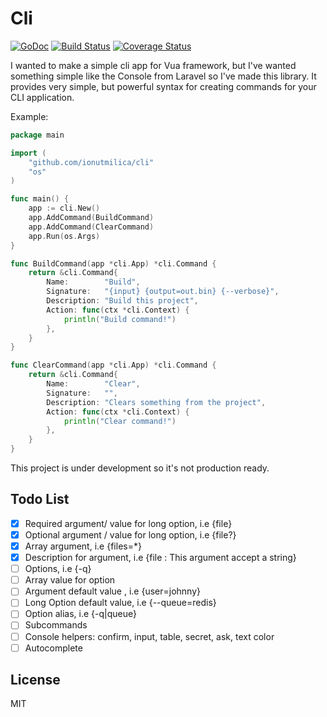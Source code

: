 Cli
=========

[![GoDoc](https://godoc.org/github.com/codegangsta/cli?status.svg)](https://godoc.org/github.com/ionutmilica/cli)
[![Build Status](https://travis-ci.org/ionutmilica/cli.svg)](https://travis-ci.org/ionutmilica/cli)
[![Coverage Status](https://coveralls.io/repos/ionutmilica/cli/badge.svg?branch=master&service=github)](https://coveralls.io/github/ionutmilica/cli?branch=master)

I wanted to make a simple cli app for Vua framework, but I've wanted something simple like the Console from
Laravel so I've made this library.
It provides very simple, but powerful syntax for creating commands for your CLI application.

Example:
```go
package main

import (
	"github.com/ionutmilica/cli"
	"os"
)

func main() {
	app := cli.New()
	app.AddCommand(BuildCommand)
	app.AddCommand(ClearCommand)
	app.Run(os.Args)
}

func BuildCommand(app *cli.App) *cli.Command {
	return &cli.Command{
		Name:        "Build",
		Signature:   "{input} {output=out.bin} {--verbose}",
		Description: "Build this project",
		Action: func(ctx *cli.Context) {
			println("Build command!")
		},
	}
}

func ClearCommand(app *cli.App) *cli.Command {
	return &cli.Command{
		Name:        "Clear",
		Signature:   "",
		Description: "Clears something from the project",
		Action: func(ctx *cli.Context) {
			println("Clear command!")
		},
	}
}
````

This project is under development so it's not production ready.

Todo List
----
- [x] Required argument/ value for long option, i.e {file}
- [x] Optional argument / value for long option, i.e {file?}
- [x] Array argument, i.e {files=*}
- [x] Description for argument, i.e {file : This argument accept a string}
- [ ] Options, i.e {-q}
- [ ] Array value for option
- [ ] Argument default value , i.e {user=johnny}
- [ ] Long Option default value, i.e {--queue=redis}
- [ ] Option alias, i.e {-q|queue}
- [ ] Subcommands
- [ ] Console helpers: confirm, input, table, secret, ask, text color
- [ ] Autocomplete

License
----

MIT
